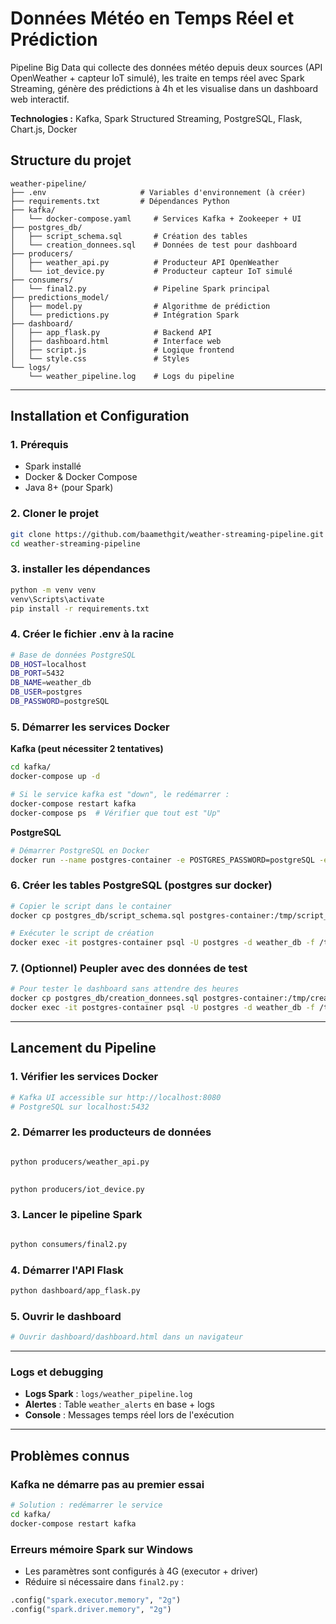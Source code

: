# Données Météo en Temps Réel et Prédiction


Pipeline Big Data qui collecte des données météo depuis deux sources (API OpenWeather + capteur IoT simulé), les traite en temps réel avec Spark Streaming, génère des prédictions à 4h et les visualise dans un dashboard web interactif.

**Technologies :** Kafka, Spark Structured Streaming, PostgreSQL, Flask, Chart.js, Docker


## Structure du projet

```
weather-pipeline/
├── .env                     # Variables d'environnement (à créer)
├── requirements.txt         # Dépendances Python
├── kafka/
│   └── docker-compose.yaml     # Services Kafka + Zookeeper + UI
├── postgres_db/
│   ├── script_schema.sql       # Création des tables
│   └── creation_donnees.sql    # Données de test pour dashboard
├── producers/
│   ├── weather_api.py          # Producteur API OpenWeather
│   └── iot_device.py           # Producteur capteur IoT simulé
├── consumers/
│   └── final2.py               # Pipeline Spark principal
├── predictions_model/
│   ├── model.py                # Algorithme de prédiction
│   └── predictions.py          # Intégration Spark
├── dashboard/
│   ├── app_flask.py            # Backend API
│   ├── dashboard.html          # Interface web
│   ├── script.js               # Logique frontend
│   └── style.css               # Styles
└── logs/
    └── weather_pipeline.log    # Logs du pipeline
```

---

## Installation et Configuration

### 1. Prérequis
- Spark installé
- Docker & Docker Compose
- Java 8+ (pour Spark)

### 2. Cloner le projet 
```bash
git clone https://github.com/baamethgit/weather-streaming-pipeline.git
cd weather-streaming-pipeline

```

### 3. installer les dépendances
```bash
python -m venv venv
venv\Scripts\activate
pip install -r requirements.txt
```

### 4. Créer le fichier .env à la racine
```bash
# Base de données PostgreSQL
DB_HOST=localhost
DB_PORT=5432
DB_NAME=weather_db
DB_USER=postgres
DB_PASSWORD=postgreSQL

```

### 5. Démarrer les services Docker

**Kafka (peut nécessiter 2 tentatives)**
```bash
cd kafka/
docker-compose up -d

# Si le service kafka est "down", le redémarrer :
docker-compose restart kafka
docker-compose ps  # Vérifier que tout est "Up"
```

**PostgreSQL**
```bash
# Démarrer PostgreSQL en Docker
docker run --name postgres-container -e POSTGRES_PASSWORD=postgreSQL -e POSTGRES_DB=weather_db -p 5432:5432 -d postgres:13
```

### 6. Créer les tables PostgreSQL (postgres sur docker)
```bash
# Copier le script dans le container
docker cp postgres_db/script_schema.sql postgres-container:/tmp/script_schema.sql

# Exécuter le script de création
docker exec -it postgres-container psql -U postgres -d weather_db -f /tmp/script_schema.sql
```

### 7. (Optionnel) Peupler avec des données de test
```bash
# Pour tester le dashboard sans attendre des heures
docker cp postgres_db/creation_donnees.sql postgres-container:/tmp/creation_donnees.sql
docker exec -it postgres-container psql -U postgres -d weather_db -f /tmp/creation_donnees.sql
```

---

## Lancement du Pipeline


### 1. Vérifier les services Docker
```bash
# Kafka UI accessible sur http://localhost:8080
# PostgreSQL sur localhost:5432
```

### 2. Démarrer les producteurs de données
```bash

python producers/weather_api.py

 
python producers/iot_device.py
```

### 3. Lancer le pipeline Spark
```bash

python consumers/final2.py
```

### 4. Démarrer l'API Flask
```bash
python dashboard/app_flask.py
```

### 5. Ouvrir le dashboard
```bash
# Ouvrir dashboard/dashboard.html dans un navigateur

```

---

### Logs et debugging
- **Logs Spark** : `logs/weather_pipeline.log`
- **Alertes** : Table `weather_alerts` en base + logs
- **Console** : Messages temps réel lors de l'exécution

---

## Problèmes connus

### Kafka ne démarre pas au premier essai
```bash
# Solution : redémarrer le service
cd kafka/
docker-compose restart kafka
```

### Erreurs mémoire Spark sur Windows
- Les paramètres sont configurés à 4G (executor + driver)
- Réduire si nécessaire dans `final2.py` :
```python
.config("spark.executor.memory", "2g")
.config("spark.driver.memory", "2g")
```
